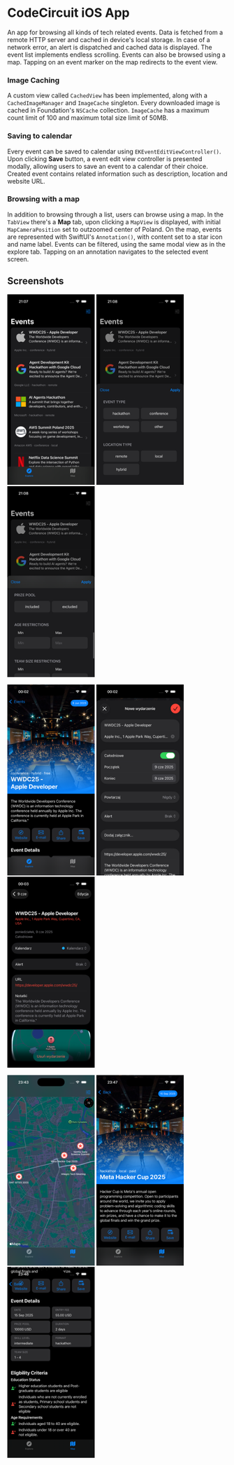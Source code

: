 # CodeCircuit iOS App

An app for browsing all kinds of tech related events. Data is fetched from a remote HTTP server and cached in device's local storage. In case of a network error, an alert is dispatched and cached data is displayed. The event list implements endless scrolling. Events can also be browsed using a map. Tapping on an event marker on the map redirects to the event view.

### Image Caching

A custom view called ```CachedView``` has been implemented, along with a ```CachedImageManager``` and ```ImageCache``` singleton. Every downloaded image is cached in Foundation's ```NSCache``` collection. ```ImageCache``` has a maximum count limit of 100 and maximum total size limit of 50MB. 

### Saving to calendar

Every event can be saved to calendar using ```EKEventEditViewController()```. Upon clicking **Save** button, a event edit view controller is presented modally, allowing users to save an event to a calendar of their choice. Created event contains related information such as description, location and website URL.

### Browsing with a map

In addition to browsing through a list, users can browse using a map. In the ```TabView``` there's a **Map** tab, upon clicking a ```MapView``` is displayed, with initial ```MapCameraPosition``` set to outzoomed center of Poland. On the map, events are represented with SwiftUI's ```Annotation()```, with content set to a star icon and name label. Events can be filtered, using the same modal view as in the explore tab. Tapping on an annotation navigates to the selected event screen. 

## Screenshots

<p>
  <img src="https://raw.githubusercontent.com/jmalinkiewicz/images/refs/heads/main/Simulator%20Screenshot%20-%20iPhone%2016%20Pro%20-%202025-06-13%20at%2021.07.59.png" width="200" />
  <img src="https://raw.githubusercontent.com/jmalinkiewicz/images/refs/heads/main/Simulator%20Screenshot%20-%20iPhone%2016%20Pro%20-%202025-06-13%20at%2021.08.45.png" width="200" />
  <img src="https://raw.githubusercontent.com/jmalinkiewicz/images/refs/heads/main/Simulator%20Screenshot%20-%20iPhone%2016%20Pro%20-%202025-06-13%20at%2021.08.58.png" width="200" />
</p>
<p>
  <img src="https://raw.githubusercontent.com/jmalinkiewicz/images/refs/heads/main/Simulator%20Screenshot%20-%20iPhone%2016%20Pro%20-%202025-06-12%20at%2000.02.36.png" width="200" />
  <img src="https://raw.githubusercontent.com/jmalinkiewicz/images/refs/heads/main/Simulator%20Screenshot%20-%20iPhone%2016%20Pro%20-%202025-06-12%20at%2000.02.48.png" width="200" />
  <img src="https://raw.githubusercontent.com/jmalinkiewicz/images/refs/heads/main/Simulator%20Screenshot%20-%20iPhone%2016%20Pro%20-%202025-06-12%20at%2000.03.17.png" width="200" />
</p>
<p>
  <img src="https://raw.githubusercontent.com/jmalinkiewicz/images/refs/heads/main/Simulator%20Screenshot%20-%20iPhone%2016%20Pro%20-%202025-06-11%20at%2023.43.58.png" width="200" />
  <img src="https://raw.githubusercontent.com/jmalinkiewicz/images/refs/heads/main/Simulator%20Screenshot%20-%20iPhone%2016%20Pro%20-%202025-06-11%20at%2023.47.43.png" width="200" />
  <img src="https://raw.githubusercontent.com/jmalinkiewicz/images/refs/heads/main/Simulator%20Screenshot%20-%20iPhone%2016%20Pro%20-%202025-06-11%20at%2023.48.24.png" width="200" />
</p>

